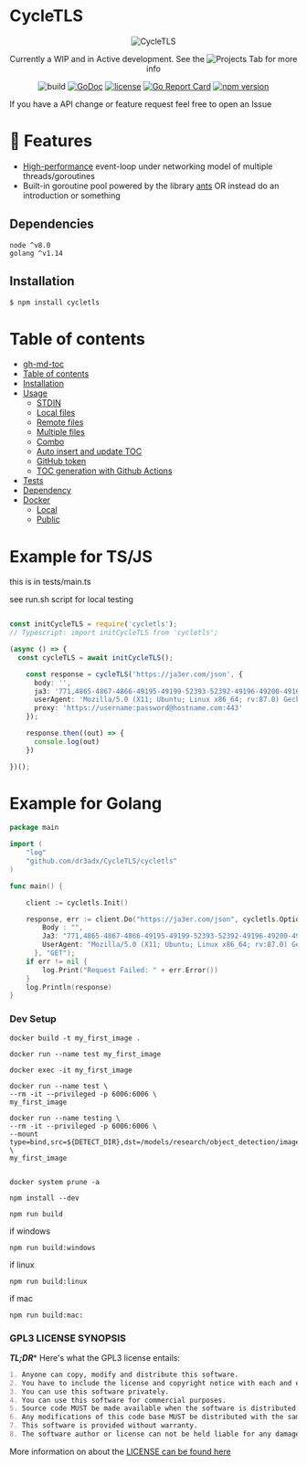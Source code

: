 # CycleTLS



<div align="center">
	<img src="docs/media/Banner.svg" alt="CycleTLS"/>
	<br>
	
Currently a WIP and in Active development. See the ![Projects](https://github.com/dr3adx/CycleTLS/projects/1) Tab for more info

	
	

![build](https://github.com/dr3adx/CycleTLS/actions/workflows/test_golang.yml/badge.svg)
[![GoDoc](http://img.shields.io/badge/go-documentation-blue.svg)](http://godoc.org/github.com/dr3adx/CycleTLS/cycletls) 
[![license](https://img.shields.io/github/license/dr3adx/CycleTLS.svg)](https://github.com/dr3adx/CycleTLS/blob/main/LICENSE)
[![Go Report Card](https://goreportcard.com/badge/github.com/dr3adx/CycleTLS/cycletls)](https://goreportcard.com/report/github.com/dr3adx/CycleTLS/cycletls)
[![npm version](https://img.shields.io/npm/v/axios.svg?style=flat-square)](https://www.npmjs.org/package/cycletls)
</div>

If you have a API change or feature request feel free to open an Issue



# 🚀 Features

- [High-performance](#-performance) event-loop under networking model of multiple threads/goroutines
-  Built-in goroutine pool powered by the library [ants](https://github.com/panjf2000/ants)
OR instead do an introduction or something

## Dependencies

```
node ^v8.0
golang ^v1.14
```



## Installation

```bash
$ npm install cycletls
```

Table of contents
=================


* [gh-md-toc](#gh-md-toc)
* [Table of contents](#table-of-contents)
* [Installation](#installation)
* [Usage](#usage)
	* [STDIN](#stdin)
	* [Local files](#local-files)
	* [Remote files](#remote-files)
	* [Multiple files](#multiple-files)
	* [Combo](#combo)
	* [Auto insert and update TOC](#auto-insert-and-update-toc)
	* [GitHub token](#github-token)
	* [TOC generation with Github Actions](#toc-generation-with-github-actions)
* [Tests](#tests)
* [Dependency](#dependency)
* [Docker](#docker)
	* [Local](#local)
	* [Public](#public)



# Example for TS/JS

this is in tests/main.ts

see run.sh script for local testing

```ts

const initCycleTLS = require('cycletls');
// Typescript: import initCycleTLS from 'cycletls';

(async () => {
  const cycleTLS = await initCycleTLS();

    const response = cycleTLS('https://ja3er.com/json', {
      body: '',
      ja3: '771,4865-4867-4866-49195-49199-52393-52392-49196-49200-49162-49161-49171-49172-51-57-47-53-10,0-23-65281-10-11-35-16-5-51-43-13-45-28-21,29-23-24-25-256-257,0',
      userAgent: 'Mozilla/5.0 (X11; Ubuntu; Linux x86_64; rv:87.0) Gecko/20100101 Firefox/87.0',
      proxy: 'https://username:password@hostname.com:443'
    });

    response.then((out) => {
      console.log(out)
    })

})();

```


# Example for Golang

```go
package main

import (
	"log"
	"github.com/dr3adx/CycleTLS/cycletls"
)

func main() {

	client := cycletls.Init()

	response, err := client.Do("https://ja3er.com/json", cycletls.Options{
		Body : "",
		Ja3: "771,4865-4867-4866-49195-49199-52393-52392-49196-49200-49162-49161-49171-49172-51-57-47-53-10,0-23-65281-10-11-35-16-5-51-43-13-45-28-21,29-23-24-25-256-257,0",
		UserAgent: "Mozilla/5.0 (X11; Ubuntu; Linux x86_64; rv:87.0) Gecko/20100101 Firefox/87.0",
	  }, "GET");
	if err != nil {
		log.Print("Request Failed: " + err.Error())
	}
	log.Println(response)
}

```



### Dev Setup
```
docker build -t my_first_image .

docker run --name test my_first_image

docker exec -it my_first_image

docker run --name test \
--rm -it --privileged -p 6006:6006 \
my_first_image

docker run --name testing \
--rm -it --privileged -p 6006:6006 \
--mount type=bind,src=${DETECT_DIR},dst=/models/research/object_detection/images \
my_first_image


docker system prune -a

```
`npm install --dev`

`npm run build`

if windows

`npm run build:windows`

if linux

`npm run build:linux`

if mac

`npm run build:mac:`



### GPL3 LICENSE SYNOPSIS

**_TL;DR_*** Here's what the GPL3 license entails:

```markdown
1. Anyone can copy, modify and distribute this software.
2. You have to include the license and copyright notice with each and every distribution.
3. You can use this software privately.
4. You can use this software for commercial purposes.
5. Source code MUST be made available when the software is distributed.
6. Any modifications of this code base MUST be distributed with the same license, GPLv3.
7. This software is provided without warranty.
8. The software author or license can not be held liable for any damages inflicted by the software.
```

More information on about the [LICENSE can be found here](http://choosealicense.com/licenses/gpl-3.0/)
